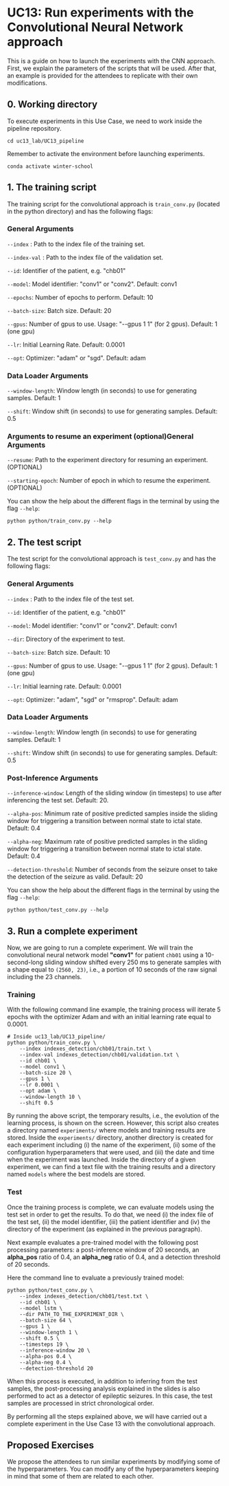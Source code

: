 # UC13: Run experiments with the Convolutional Neural Network approach
This is a guide on how to launch the experiments with the CNN approach.
First, we explain the parameters of the scripts that will be used.
After that, an example is provided for the attendees to replicate with their own modifications.

## 0. Working directory
To execute experiments in this Use Case, we need to work inside the pipeline repository.
```
cd uc13_lab/UC13_pipeline
```
Remember to activate the environment before launching experiments.
```
conda activate winter-school
```


## 1. The training script
The training script for the convolutional approach is `train_conv.py` (located in the python directory) and has the following flags:

### General Arguments

`--index` : Path to the index file of the training set.

`--index-val` : Path to the index file of the validation set.

`--id`: Identifier of the patient, e.g. "chb01"

`--model`: Model identifier: "conv1" or "conv2". Default: conv1

`--epochs`: Number of epochs to perform. Default: 10

`--batch-size`: Batch size. Default: 20

`--gpus`: Number of gpus to use. Usage: "--gpus 1 1" (for 2 gpus). Default: 1 (one gpu)

`--lr`: Initial Learning Rate. Default: 0.0001

`--opt`: Optimizer: "adam" or "sgd". Default: adam

### Data Loader Arguments

`--window-length`: Window length (in seconds) to use for generating samples. Default: 1

`--shift`: Window shift (in seconds) to use for generating samples. Default: 0.5

### Arguments to resume an experiment (optional)General Arguments

`--resume`: Path to the experiment directory for resuming an experiment. (OPTIONAL)

`--starting-epoch`: Number of epoch in which to resume the experiment. (OPTIONAL)


You can show the help about the different flags in the terminal by using the flag `--help`:
```
python python/train_conv.py --help
```


## 2. The test script
The test script for the convolutional approach is `test_conv.py` and has the following flags:

### General Arguments

`--index` : Path to the index file of the test set.

`--id`: Identifier of the patient, e.g. "chb01"

`--model`: Model identifier: "conv1" or "conv2". Default: conv1

`--dir`: Directory of the experiment to test.

`--batch-size`: Batch size. Default: 10

`--gpus`: Number of gpus to use. Usage: "--gpus 1 1" (for 2 gpus). Default: 1 (one gpu)

`--lr`: Initial learning rate. Default: 0.0001

`--opt`: Optimizer: "adam", "sgd" or "rmsprop". Default: adam

### Data Loader Arguments

`--window-length`: Window length (in seconds) to use for generating samples. Default: 1

`--shift`: Window shift (in seconds) to use for generating samples. Default: 0.5

### Post-Inference Arguments

`--inference-window`: Length of the sliding window (in timesteps) to use after inferencing the test set. Default: 20.

`--alpha-pos`: Minimum rate of positive predicted samples inside the sliding window for triggering a transition between normal state to ictal state. Default: 0.4

`--alpha-neg`: Maximum rate of positive predicted samples in the sliding window for triggering a transition between normal state to ictal state. Default: 0.4

`--detection-threshold`: Number of seconds from the seizure onset to take the detection of the seizure as valid. Default: 20



You can show the help about the different flags in the terminal by using the flag `--help`:
```
python python/test_conv.py --help
```


## 3. Run a complete experiment
Now, we are going to run a complete experiment.
We will train the convolutional neural network model **"conv1"** for patient `chb01` using a 10-second-long sliding
window shifted every 250 ms to generate samples with a shape equal to `(2560, 23)`,
i.e., a portion of 10 seconds of the raw signal including the 23 channels.

### Training
With the following command line example, the training process will iterate 5 epochs with the optimizer Adam and with an initial learning rate equal to 0.0001.
```
# Inside uc13_lab/UC13_pipeline/
python python/train_conv.py \
    --index indexes_detection/chb01/train.txt \
    --index-val indexes_detection/chb01/validation.txt \
    --id chb01 \
    --model conv1 \
    --batch-size 20 \
    --gpus 1 \
    --lr 0.0001 \
    --opt adam \
    --window-length 10 \
    --shift 0.5
```

By running the above script, the temporary results, i.e., the evolution of the learning process, is shown on the screen.
However, this script also creates a directory named `experiments/` where models and training results are stored.
Inside the `experiments/` directory, another directory is created for each experiment including
(i) the name of the experiment,
(ii) some of the configuration hyperparameters that were used, and
(iii) the date and time when the experiment was launched.
Inside the directory of a given experiment, we can find a text file with the training results and a directory
named `models` where the best models are stored.

### Test
Once the training process is complete, we can evaluate models using the test set in order to get the results.
To do that, we need
(i) the index file of the test set,
(ii) the model identifier,
(iii) the patient identifier and
(iv) the directory of the experiment (as explained in the previous paragraph).

Next example evaluates a pre-trained model with the following post processing parameters:
a post-inference window of 20 seconds,
an **alpha_pos** ratio of 0.4,
an **alpha_neg** ratio of 0.4, and
a detection threshold of 20 seconds.


Here the command line to evaluate a previously trained model:
```
python python/test_conv.py \
    --index indexes_detection/chb01/test.txt \
    --id chb01 \
    --model lstm \
    --dir PATH_TO_THE_EXPERIMENT_DIR \
    --batch-size 64 \
    --gpus 1 \
    --window-length 1 \
    --shift 0.5 \
    --timesteps 19 \
    --inference-window 20 \
    --alpha-pos 0.4 \
    --alpha-neg 0.4 \
    --detection-threshold 20
```


When this process is executed, in addition to inferring from the test samples,
the post-processing analysis explained in the slides is also performed to act
as a detector of epileptic seizures.
In this case, the test samples are processed in strict chronological order.

By performing all the steps explained above, we will have carried out a complete experiment in the Use Case 13 with the convolutional approach.

## Proposed Exercises
We propose the attendees to run similar experiments by modifying some of the hyperparameters.
You can modify any of the hyperparameters keeping in mind that some of them are related to each other.
